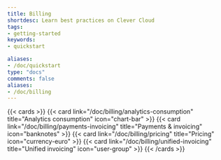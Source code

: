 ```yaml
---
title: Billing
shortdesc: Learn best practices on Clever Cloud
tags:
- getting-started
keywords:
- quickstart

aliases:
- /doc/quickstart
type: "docs"
comments: false
aliases:
- /doc/billing
---
```


{{< cards >}}
  {{< card link="/doc/billing/analytics-consumption" title="Analytics consumption" icon="chart-bar" >}}
  {{< card link="/doc/billing/payments-invoicing" title="Payments & invoicing" icon="banknotes" >}}
  {{< card link="/doc/billing/pricing" title="Pricing" icon="currency-euro" >}}
  {{< card link="/doc/billing/unified-invoicing" title="Unified invoicing" icon="user-group" >}}
{{< /cards >}}
